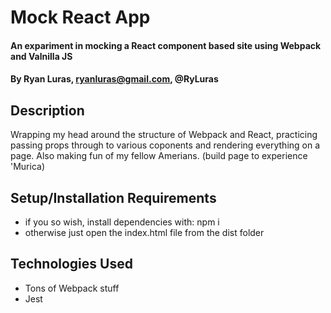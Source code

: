 # Mock React App

#### An expariment in mocking a React component based site using Webpack and Valnilla JS

#### By **Ryan Luras, ryanluras@gmail.com, @RyLuras**

## Description

Wrapping my head around the structure of Webpack and React, practicing passing props through to various coponents and rendering everything on a page. Also making fun of my fellow Amerians. (build page to experience 'Murica)

## Setup/Installation Requirements

* if you so wish, install dependencies with: npm i
* otherwise just open the index.html file from the dist folder

## Technologies Used

* Tons of Webpack stuff
* Jest
